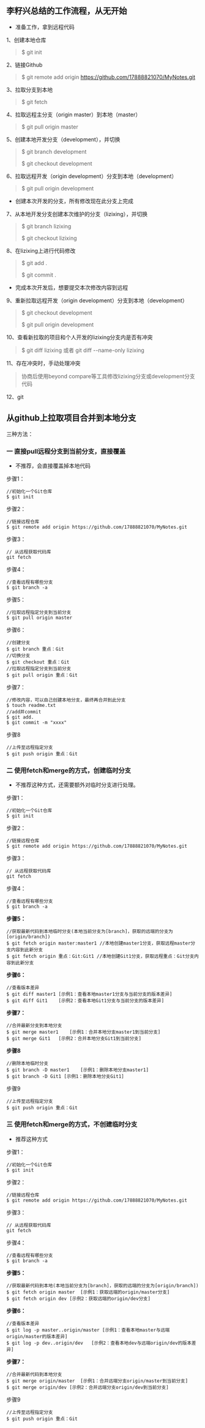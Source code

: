## 李籽兴总结的工作流程，从无开始

- 准备工作，拿到远程代码

1、创建本地仓库

> $ git init 

2、链接Github

> $ git remote add origin https://github.com/17888821070/MyNotes.git

3、拉取分支到本地

> $ git fetch

4、拉取远程主分支（origin master）到本地（master）

> $ git pull origin master

5、创建本地开发分支（development），并切换

> $ git branch development
>
> $ git checkout development

6、拉取远程开发（origin development）分支到本地（development）

> $ git pull origin development

- 创建本次开发的分支，所有修改现在此分支上完成

7、从本地开发分支创建本次维护的分支（lizixing），并切换

> $ git branch lizixing
>
> $ git checkout lizixing

8、在lizixing上进行代码修改

> $ git add .
>
> $ git commit .

- 完成本次开发后，想要提交本次修改内容到远程

9、重新拉取远程开发（origin development）分支到本地（development）

> $ git checkout development
>
> $ git pull origin development

10、查看新拉取的项目和个人开发的lizixing分支内是否有冲突

> $ git diff lizixing 或者 git diff --name-only lizixing 

11、存在冲突时，手动处理冲突

> 协商后使用beyond compare等工具修改lizixing分支或development分支代码

12、git 





## 从github上拉取项目合并到本地分支

三种方法：

### 一 直接pull远程分支到当前分支，直接覆盖

- 不推荐，会直接覆盖掉本地代码

步骤1：

```
//初始化一个Git仓库
$ git init
```

步骤2：

```
//链接远程仓库
$ git remote add origin https://github.com/17888821070/MyNotes.git
```

步骤3：

```
// 从远程获取代码库
git fetch
```

步骤4：

```
//查看远程有哪些分支
$ git branch -a
```

步骤5：

```
//拉取远程指定分支到当前分支
$ git pull origin master
```

步骤6：

```
//创建分支
$ git branch 重点：Git
//切换分支
$ git checkout 重点：Git
//拉取远程指定分支到当前分支
$ git pull origin 重点：Git
```

步骤7：

```
//修改内容，可以自己创建本地分支，最终再合并到此分支
$ touch readme.txt
//add并commit
$ git add.
$ git commit -m "xxxx"
```

步骤8

```
//上传至远程指定分支
$ git push origin 重点：Git
```



### 二 使用fetch和merge的方式，创建临时分支

- 不推荐这种方式，还需要额外对临时分支进行处理。

步骤1：

```
//初始化一个Git仓库
$ git init
```

步骤2：

```
//链接远程仓库
$ git remote add origin https://github.com/17888821070/MyNotes.git
```

步骤3：

```
// 从远程获取代码库
git fetch
```

步骤4：

```
//查看远程有哪些分支
$ git branch -a

```

**步骤5：**

```
//获取最新代码到本地临时分支(本地当前分支为[branch]，获取的远端的分支为[origin/branch])
$ git fetch origin master:master1 //本地创建master1分支，获取远程master分支内容到此新分支
$ git fetch origin 重点：Git:Git1 //本地创建Git1分支，获取远程重点：Git分支内容到此新分支

```

**步骤6：**

```
//查看版本差异
$ git diff master1 [示例1：查看本地master1分支与当前分支的版本差异]
$ git diff Git1    [示例2：查看本地Git1分支与当前分支的版本差异]

```

**步骤7：**

```
//合并最新分支到本地分支
$ git merge master1    [示例1：合并本地分支master1到当前分支]
$ git merge Git1   [示例2：合并本地分支Git1到当前分支]

```

**步骤8**

```
//删除本地临时分支
$ git branch -D master1    [示例1：删除本地分支master1]
$ git branch -D Git1 [示例1：删除本地分支Git1]

```

步骤9

```
//上传至远程指定分支
$ git push origin 重点：Git

```

### 三 使用fetch和merge的方式，不创建临时分支

- 推荐这种方式

步骤1：

```
//初始化一个Git仓库
$ git init

```

步骤2：

```
//链接远程仓库
$ git remote add origin https://github.com/17888821070/MyNotes.git

```

步骤3：

```
// 从远程获取代码库
git fetch

```

步骤4：

```
//查看远程有哪些分支
$ git branch -a

```

**步骤5：**

```
//获取最新代码到本地(本地当前分支为[branch]，获取的远端的分支为[origin/branch])
$ git fetch origin master  [示例1：获取远端的origin/master分支]
$ git fetch origin dev [示例2：获取远端的origin/dev分支]

```

**步骤6：**

```
//查看版本差异
$ git log -p master..origin/master [示例1：查看本地master与远端origin/master的版本差异]
$ git log -p dev..origin/dev   [示例2：查看本地dev与远端origin/dev的版本差异]

```

**步骤7：**

```
//合并最新代码到本地分支
$ git merge origin/master  [示例1：合并远端分支origin/master到当前分支]
$ git merge origin/dev [示例2：合并远端分支origin/dev到当前分支]

```

步骤9

```
//上传至远程指定分支
$ git push origin 重点：Git

```





> 
